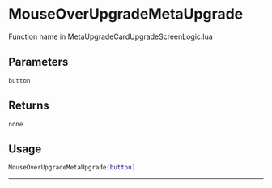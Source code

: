 # MouseOverUpgradeMetaUpgrade
Function name in MetaUpgradeCardUpgradeScreenLogic.lua
## Parameters
`button`
## Returns
`none`
## Usage
```lua
MouseOverUpgradeMetaUpgrade(button)
```
---
